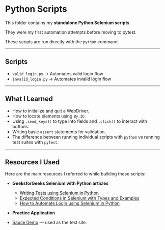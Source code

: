 # Python Scripts

This folder contains my **standalone Python Selenium scripts**.

They were my first automation attempts before moving to pytest.

These scripts are run directly with the `python` command.

---

## Scripts
- `valid_login.py` → Automates valid login flow
- `invalid_login.py` → Automates invalid login flow

---

## What I Learned
- How to initialize and quit a WebDriver.
- How to locate elements using `By.ID`.
- Using `.send_keys()` to type into fields and `.click()` to interact with buttons.
- Writing basic `assert` statements for validation.
- The difference between running individual scripts with `python` vs running test suites with `pytest`.

---

## Resources I Used
Here are the main resources I referred to while building these scripts:

- **GeeksforGeeks Selenium with Python articles**  
  - [Writing Tests using Selenium in Python](https://www.geeksforgeeks.org/writing-tests-using-selenium-in-python/)
  - [Expected Conditions in Selenium with Types and Examples](https://www.geeksforgeeks.org/software-testing/expected-conditions-in-selenium-with-types-and-examples/)
  - [How to Automate Login using Selenium in Python](https://thepythoncode.com/article/automate-login-to-websites-using-selenium-in-python)
 
 - **Practice Application**
  - [Sauce Demo](https://www.saucedemo.com/) — used as the test site.
